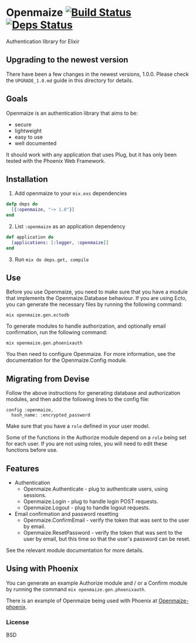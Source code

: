 # Openmaize [![Build Status](https://travis-ci.org/riverrun/openmaize.svg?branch=master)](https://travis-ci.org/riverrun/openmaize) [![Deps Status](https://beta.hexfaktor.org/badge/all/github/riverrun/openmaize.svg)](https://beta.hexfaktor.org/github/riverrun/openmaize)

Authentication library for Elixir

## Upgrading to the newest version

There have been a few changes in the newest versions, 1.0.0.
Please check the `UPGRADE_1.0.md` guide in this directory for details.

## Goals

Openmaize is an authentication library that aims to be:

* secure
* lightweight
* easy to use
* well documented

It should work with any application that uses Plug, but it has only been
tested with the Phoenix Web Framework.

## Installation

1. Add openmaize to your `mix.exs` dependencies

  ```elixir
  defp deps do
    [{:openmaize, "~> 1.0"}]
  end
  ```

2. List `:openmaize` as an application dependency

  ```elixir
  def application do
    [applications: [:logger, :openmaize]]
  end
  ```

3. Run `mix do deps.get, compile`

## Use

Before you use Openmaize, you need to make sure that you have a module
that implements the Openmaize.Database behaviour. If you are using Ecto,
you can generate the necessary files by running the following command:

    mix openmaize.gen.ectodb

To generate modules to handle authorization, and optionally email confirmation,
run the following command:

    mix openmaize.gen.phoenixauth

You then need to configure Openmaize. For more information, see the documentation
for the Openmaize.Config module.

## Migrating from Devise

Follow the above instructions for generating database and authorization
modules, and then add the following lines to the config file:

    config :openmaize,
      hash_name: :encrypted_password

Make sure that you have a `role` defined in your user model.

Some of the functions in the Authorize module depend on a `role` being
set for each user. If you are not using roles, you will need to edit
these functions before use.

## Features

  * Authentication
    * Openmaize.Authenticate - plug to authenticate users, using sessions.
    * Openmaize.Login - plug to handle login POST requests.
    * Openmaize.Logout - plug to handle logout requests.
  * Email confirmation and password resetting
    * Openmaize.ConfirmEmail - verify the token that was sent to the user by email.
    * Openmaize.ResetPassword - verify the token that was sent to the user by email,
    but this time so that the user's password can be reset.

See the relevant module documentation for more details.

## Using with Phoenix

You can generate an example Authorize module and / or a Confirm module
by running the command `mix openmaize.gen.phoenixauth`.

There is an example of Openmaize being used with Phoenix at
[Openmaize-phoenix](https://github.com/riverrun/openmaize-phoenix).

### License

BSD
